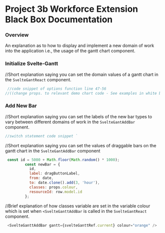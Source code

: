 # Project 3b Workforce Extension Black Box Documentation

### Overview

An explanation as to how to display and implement a new domain of work into the application
i.e., the usage of the gantt chart component. 

### Initialize Svelte-Gantt

//Short explanation saying you can set the domain values of a gantt chart in the
`SvelteGantReact` component.

```javascript
 //code snippet of options function line 47-56
//((change props. to relevant demo chart code - See examples in white box))
```

### Add New Bar

//Short explanation saying you can set the labels of the new bar types to vary between 
different domains of work in the `SvelteGantAddBar` component. 

```javascript
//switch statement code snippet `
```

//Short explanation saying you can set the values of draggable bars on the gantt chart in
the `SvelteGantAddBar` component 

```javascript
 const id = 5000 + Math.floor(Math.random() * 1000);
         const newBar = {
           id,
           label: dragButtonLabel,
           from: date,
           to: date.clone().add(3, 'hour'),
           classes: props.colour,
           resourceId: row.model.id
         }; 
```

//Brief explanation of how classes variable are set in the variable colour which is set when `<SvelteGanttAddBar` 
is called in the `SvelteGantReact` component.

```javascript
 <SvelteGanttAddBar gantt={svelteGanttRef.current} colour="orange" />
 ```
